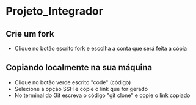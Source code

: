 # Projeto_Integrador

## Crie um fork

- Clique no botão escrito fork e escolha a conta que será feita a cópia 

## Copiando localmente na sua máquina 

- Clique no botão verde escrito "code" (código)
- Selecione a opção SSH e copie o link que for gerado
- No terminal do Git escreva o código "git clone" e copie o link copiado
